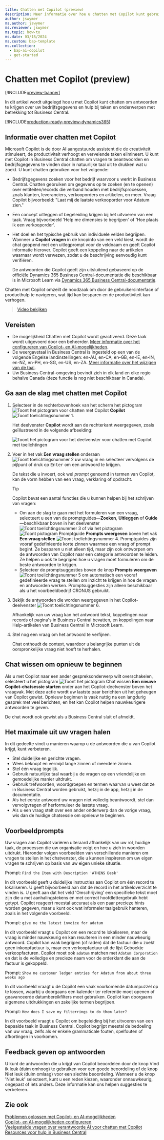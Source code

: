 ```yaml
---
title: Chatten met Copilot (preview)
description: Meer informatie over hoe u chatten met Copilot kunt gebruiken om gegevens te vinden en hulp te krijgen in Business Central.
author: jswymer
ms.author: jswymer
ms.reviewer: jswymer
ms.topic: how-to
ms.date: 03/18/2024
ms.custom: bap-template
ms.collection:
  - bap-ai-copilot
  - get-started
---
```


# <a name="chat-with-copilot-preview"></a>Chatten met Copilot (preview)

[!INCLUDE[preview-banner](includes/preview-banner.md)]

In dit artikel wordt uitgelegd hoe u met Copilot kunt chatten om antwoorden te krijgen over uw bedrijfsgegevens en hulp bij taken en onderwerpen met betrekking tot Business Central.

[!INCLUDE[production-ready-preview-dynamics365](includes/production-ready-preview-dynamics365.md)]

## <a name="about-chat-with-copilot"></a>Informatie over chatten met Copilot

Microsoft Copilot is de door AI aangestuurde assistent die de creativiteit stimuleert, de productiviteit verhoogt en vervelende taken elimineert. U kunt met Copilot in Business Central chatten om vragen te beantwoorden en bedrijfsgegevens te vinden door in natuurlijke taal uit te drukken wat u zoekt. U kunt chatten gebruiken voor het volgende:

- Bedrijfsgegevens zoeken voor het bedrijf waarvoor u werkt in Business Central. Chatten gebruiken om gegevens op te zoeken (en te openen) over entiteiten/records die verband houden met bedrijfsprocessen, zoals klanten, leveranciers, verkooporders en artikelen, en meer. Vraag Copilot bijvoorbeeld: "Laat mij de laatste verkooporder voor Adatum zien."
- Een concept uitleggen of begeleiding krijgen bij het uitvoeren van een taak. Vraag bijvoorbeeld 'Help me dimensies te begrijpen' of 'Hoe plaats ik een verkooporder'.
- Het doel en het typische gebruik van individuele velden begrijpen. Wanneer u **Copilot vragen** in de knopinfo van een veld kiest, wordt de chat geopend met een uitlegprompt voor de veldnaam en geeft Copilot informatie hierover. Copilot geeft een koppeling naar de artikelen waarnaar wordt verwezen, zodat u de beschrijving eenvoudig kunt verifiëren.

  De antwoorden die Copilot geeft zijn uitsluitend gebaseerd op de officiële Dynamics 365 Business Central-documentatie die beschikbaar is in Microsoft Learn via [Dynamics 365 Business Central-documentatie](/dynamics365/business-central/).

Chatten met Copilot omzeilt de noodzaak om door de gebruikersinterface of producthulp te navigeren, wat tijd kan besparen en de productiviteit kan verhogen.
  
> [Video bekijken](https://go.microsoft.com/fwlink/?linkid=2250609)

## <a name="prerequisites"></a>Vereisten

- De mogelijkheid Chatten met Copilot wordt geactiveerd. Deze taak wordt uitgevoerd door een beheerder. [Meer informatie over het configureren van Copilot- en AI-mogelijkheden](enable-ai.md).
- De weergavetaal in Business Central is ingesteld op een van de volgende Engelse landinstellingen: en-AU, en-CA, en-GB, en-IE, en-IN, en-NZ, en-PH, en-SG, en-US, en-ZA. [Meer informatie over het wijzigen van de taal](ui-change-basic-settings.md#language).
- Uw Business Central-omgeving bevindt zich in elk land en elke regio behalve Canada (deze functie is nog niet beschikbaar in Canada).

## <a name="get-started-using-chat-with-copilot"></a>Ga aan de slag met chatten met Copilot

1. Selecteer in de rechterbovenhoek van het scherm het pictogram ![Toont het pictogram voor chatten met Copilot](media/chat-copilot-icon.png) **Copilot** ![Toont toelichtingsnummer 1](media/callout-number-1.svg).

   Het deelvenster **Copilot** wordt aan de rechterkant weergegeven, zoals geïllustreerd in de volgende afbeelding:

    ![Toont het pictogram voor het deelvenster voor chatten met Copilot met toelichtingen](media/chat-with-copilot-pane.svg)

1. Voer in het vak **Een vraag stellen** onderaan ![Toont toelichtingsnummer 2](media/callout-number-2.svg) uw vraag in en selecteer vervolgens de pijlpunt of druk op <kbd>Enter</kbd> om een antwoord te krijgen.

   De tekst die u invoert, ook wel *prompt* genoemd in termen van Copilot, kan de vorm hebben van een vraag, verklaring of opdracht.

   > [!TIP]
   > Copilot bevat een aantal functies die u kunnen helpen bij het schrijven van vragen:
   > - Om aan de slag te gaan met het formuleren van een vraag, selecteert u een van de promptguides&mdash;**Zoeken**, **Uitleggen** of **Guide**&mdash;beschikbaar boven in het deelvenster ![Toont toelichtingsnummer 3](media/callout-number-3.svg) of via het pictogram ![Toont pictogram Promptguide](media/prompt-guide-icon.png) **Prompts weergeven** boven het vak **Een vraag stellen** ![Toont toelichtingsnummer 4](media/callout-number-4.svg). Promptguides zijn vooraf gedefinieerde korte zinnen waarmee een vraag of prompt begint. Ze besparen u niet alleen tijd, maar zijn ook ontworpen om de antwoorden van Copilot naar een categorie antwoorden te leiden. Ze helpen u ook te begrijpen hoe u vragen moet formuleren om de beste antwoorden te krijgen.
   > - Selecteer de promptsuggesties boven de knop **Prompts weergeven** ![Toont toelichtingsnummer 5](media/callout-number-5.svg) om automatisch een vooraf gedefinieerde vraag te stellen om inzicht te krijgen in hoe de vragen en antwoorden werken. Promptsuggesties zijn alleen beschikbaar als u het voorbeeldbedrijf CRONUS gebruikt.

1. Bekijk de antwoorden die worden weergegeven in het Copilot-deelvenster ![Toont toelichtingsnummer 6](media/callout-number-6.svg).

   Afhankelijk van uw vraag kan het antwoord tekst, koppelingen naar records of pagina's in Business Central bevatten, en koppelingen naar Help-artikelen van Business Central in Microsoft Learn.

1. Stel nog een vraag om het antwoord te verfijnen.

   Chat onthoudt de context, waardoor u belangrijke punten uit de oorspronkelijke vraag niet hoeft te herhalen.

## <a name="clear-chat-to-start-over"></a>Chat wissen om opnieuw te beginnen

Als u met Copilot naar een ander gespreksonderwerp wilt overschakelen, selecteert u het pictogram ![Toont het pictogram Chat wissen](media/clear-chat-icon.png) **Een nieuwe Copilot-chatsessie starten** onder aan het Copilot-deelvenster boven het vraagvak. Met deze actie wordt uw laatste paar berichten uit het geheugen van Copilot gewist. Opnieuw beginnen is vaak nuttig na een langdurig gesprek met veel berichten, en het kan Copilot helpen nauwkeurigere antwoorden te geven.

De chat wordt ook gewist als u Business Central sluit of afmeldt.

## <a name="get-the-most-out-of-your-questions"></a><a name="tips"></a>Het maximale uit uw vragen halen

In dit gedeelte vindt u manieren waarop u de antwoorden die u van Copilot krijgt, kunt verbeteren.

- Stel duidelijke en gerichte vragen.
- Wees beknopt en vermijd lange zinnen of meerdere zinnen.
- Stel één vraag tegelijk. <!--Avoid asking about multiple questions in one message.-->
- Gebruik natuurlijke taal waarbij u de vragen op een vriendelijke en gemoedelijke manier uitdrukt.
- Gebruik trefwoorden, woordgroepen en termen waarvan u weet dat ze in Business Central worden gebruikt, hetzij in de app, hetzij in de documentatie.
- Als het eerste antwoord uw vragen niet volledig beantwoordt, stel dan vervolgvragen of herformuleer de laatste vraag.
- Als u een vraag stelt over een ander onderwerp dan de vorige vraag, wis dan de huidige chatsessie om opnieuw te beginnen.

## <a name="example-prompts"></a>Voorbeeldprompts

Uw vragen aan Copilot variëren uiteraard afhankelijk van uw rol, huidige taak, de processen die uw organisatie volgt en hoe u zich in woorden uitdrukt. Hieronder volgen voorbeelden van verschillende manieren om vragen te stellen in het chatvenster, die u kunnen inspireren om uw eigen vragen te schrijven op basis van uw eigen unieke situatie.

Prompt: `Find the Item with Description 'ATHENS Desk'`

In dit voorbeeld geeft u duidelijke instructies aan Copilot om één record te lokaliseren. U geeft bijvoorbeeld aan dat de record in het artikeloverzicht te vinden is. U geeft aan dat het veld 'Omschrijving' een specifieke tekst moet zijn die u met aanhalingstekens en met correct hoofdlettergebruik hebt getypt. Copilot reageert meestal accuraat als een paar precieze hints worden gegeven, maar u kunt ook wat informeler taalgebruik hanteren, zoals in het volgende voorbeeld.

Prompt: `give me the latest invoice for adatum`

In dit voorbeeld vraagt u Copilot om een record te lokaliseren, maar de vraag is minder nauwkeurig en kan resulteren in een minder nauwkeurig antwoord. Copilot kan vaak begrijpen (of raden) dat de factuur die u zoekt geen inkoopfactuur is, maar een verkoopfactuur uit de lijst Geboekte verkoopfacturen. Copilot moet ook `adatum` matchen met `Adatum Corporation` en dat is de volledige en precieze naam voor de orderklant die aan de factuur is gekoppeld.

Prompt: `Show me customer ledger entries for Adatum from about three weeks ago`

In dit voorbeeld vraagt u de Copilot een vaak voorkomende datumpuzzel op te lossen, waarbij u doorgaans een kalender ter referentie moet openen of geavanceerde datumbereikfilters moet gebruiken. Copilot kan doorgaans algemene uitdrukkingen en zakelijke termen begrijpen.

Prompt: `How does I save my filterrings to do them later?`

In dit voorbeeld vraagt u Copilot om begeleiding bij het uitvoeren van een bepaalde taak in Business Central. Copilot begrijpt meestal de bedoeling van uw vraag, zelfs als er enkele grammaticale fouten, spelfouten of afkortingen in voorkomen.

## <a name="provide-feedback-on-answers"></a>Feedback geven op antwoorden

U kunt de antwoorden die u krijgt van Copilot beoordelen door de knop Vind ik leuk (duim omhoog) te gebruiken voor een goede beoordeling of de knop Niet leuk (duim omlaag) voor een slechte beoordeling. Wanneer u de knop 'Niet leuk' selecteert, kunt u een reden kiezen, waaronder onnauwkeurig, ongepast of iets anders. Deze informatie kan ons helpen suggesties te verbeteren.

<!--
1. If you want help getting you're question started, select the prompts either from the **Find**, **Explain**, or **Guide** buttons at the top of the Coplit pane or use the **View Prompts** menu above **Ask a question** box at the bottom.

   Prompts are predefined short phrases that start a question. Apart from saving you time, they're designed to target responses to specific categories. They also help you undestand how you can phrase questions to get the responses.-->
## <a name="see-also"></a>Zie ook

[Problemen oplossen met Copilot- en AI-mogelijkheden](ai-copilot-troubleshooting.md)  
[Copilot- en AI-mogelijkheden configureren](enable-ai.md)  
[Veelgestelde vragen over verantwoorde AI voor chatten met Copilot](faqs-chat-with-copilot.md)  
[Resources voor hulp in Business Central](product-help-and-support.md)  
